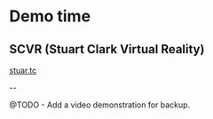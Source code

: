 # Demo time

## SCVR (Stuart Clark Virtual Reality)

[stuar.tc](http://stuar.tc)


--

@TODO - Add a video demonstration for backup.